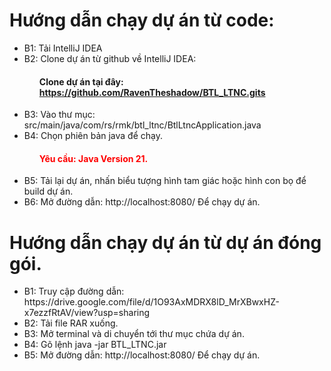 <!DOCTYPE html>
<html lang="en">
<head>
    <meta charset="UTF-8">
    <meta name="viewport" content="width=device-width, initial-scale=1.0">
</head>
<body>
    <h1>Hướng dẫn chạy dự án từ code:</h1>
    <ul>
    <li>B1: Tải IntelliJ IDEA </li>
    <li>B2: Clone dự án từ github về IntelliJ IDEA: <br>
        <h4 style= "margin-left: 5%">Clone dự án tại đây:
        <a href="https://github.com/RavenTheshadow/BTL_LTNC.gits">https://github.com/RavenTheshadow/BTL_LTNC.gits </a>
        </h4>
    </li>
    <li>
        B3: Vào thư mục: <a>src/main/java/com/rs/rmk/btl_ltnc/BtlLtncApplication.java</a> <br>
    </li>
    <li>
        B4: Chọn phiên bản java để chạy.
        <h4 style="color: red; margin-left: 5%">Yêu cầu: Java Version 21.</h4>
    </li>
    <li>
        B5: Tải lại dự án, nhấn biểu tượng hình tam giác hoặc hình con bọ để build dự án.
    </li>
    <li>
        B6: Mở đường dẫn: <a link ="http://localhost:8080/">http://localhost:8080/</a> Để chạy dự án.
    </li>
    </ul>
    <h1>
        Hướng dẫn chạy dự án từ dự án đóng gói. 
    </h1>
    <ul>
    <li>
        B1: Truy cập đường dẫn: <a link= "https://drive.google.com/file/d/1O93AxMDRX8lD_MrXBwxHZ-x7ezzfRtAV/view?usp=sharing">https://drive.google.com/file/d/1O93AxMDRX8lD_MrXBwxHZ-x7ezzfRtAV/view?usp=sharing</a>
    </li>
    <li>
        B2: Tải file RAR xuống.
    <li>
        B3: Mở terminal và di chuyển tới thư mục chứa dự án.
    </li>
    <li>
        B4: Gõ lệnh java -jar BTL_LTNC.jar
    </li>
    <li>
        B5: Mở đường dẫn: <a link ="http://localhost:8080/">http://localhost:8080/</a> Để chạy dự án.
    </li>
    </ul>
</body>
</html>
